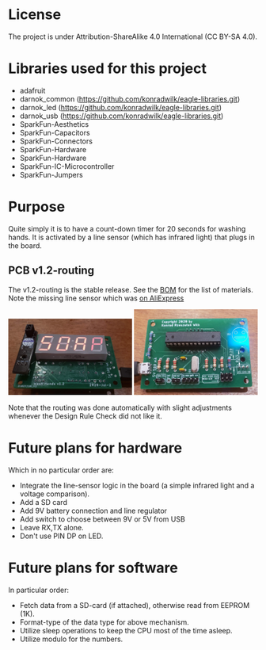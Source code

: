 # License

The project is under Attribution-ShareAlike 4.0 International (CC BY-SA 4.0).

# Libraries used for this project

 - adafruit
 - darnok\_common (https://github.com/konradwilk/eagle-libraries.git)
 - darnok\_led (https://github.com/konradwilk/eagle-libraries.git)
 - darnok\_usb (https://github.com/konradwilk/eagle-libraries.git)
 - SparkFun-Aesthetics
 - SparkFun-Capacitors
 - SparkFun-Connectors
 - SparkFun-Hardware
 - SparkFun-Hardware
 - SparkFun-IC-Microcontroller
 - SparkFun-Jumpers

# Purpose

Quite simply it is to have a count-down timer for 20 seconds for washing hands.
It is activated by a line sensor (which has infrared light) that plugs in the board.

## PCB v1.2-routing

The v1.2-routing is the stable release.  See the <a href="BOM.txt">BOM</a> for the list of materials.
Note the missing line sensor which was <a href="https://www.aliexpress.com/item/32654587628.html">on AliExpress</a>

<img src="front.jpg" width=250></img>
<img src="back.jpg" width=250></img>

Note that the routing was done automatically with slight adjustments whenever the Design Rule Check did not
like it.

# Future plans for hardware

Which in no particular order are:

 - Integrate the line-sensor logic in the board (a simple infrared light and a voltage comparison).
 - Add a SD card
 - Add 9V battery connection and line regulator
 - Add switch to choose between 9V or 5V from USB
 - Leave RX,TX alone.
 - Don't use PIN DP on LED.

# Future plans for software

In particular order:
 - Fetch data from a SD-card (if attached), otherwise read from EEPROM (1K).
 - Format-type of the data type for above mechanism.
 - Utilize sleep operations to keep the CPU most of the time asleep.
 - Utilize modulo for the numbers.

